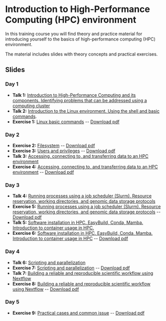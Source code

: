 # Introduction to High-Performance Computing (HPC) environment

In this training course you will find theory and practice material for introducing yourself to the basics of high-performance computing (HPC) environment.

The material includes slides with theory concepts and practical exercises.

## Slides

### Day 1

- **Talk 1:** [Introduction to High-Performance Computing and its components. Identifying problems that can be addressed using a computing cluster](slides/talk1_introduction_hpc.pdf)
- **Talk 2:** [Introduction to the Linux environment. Using the shell and basic commands](slides/linux_intro.pdf).
- **Exercise 1:** [Linux basic commands](exercises/01_handson_linux/handson_linux1_BasicCommands.md) -- [Download pdf](exercises/01_handson_linux/handson_linux1_BasicCommands.pdf)

### Day 2

- **Exercise 2:** [Filesystem](exercises/01_handson_linux/handson_linux2_FileProcessing.md) -- [Download pdf](exercises/01_handson_linux/handson_linux2_FileProcessing.pdf)
- **Exercise 3:** [Users and privileges](exercises/01_handson_linux/handson_linux3_Privileges.md) -- [Download pdf](exercises/01_handson_linux/handson_linux3_Privileges.pdf)
- **Talk 3:** [Accessing, connecting to, and transferring data to an HPC environment](slides/talk3_access_connection_datatransfer.pdf)
- **Exercise 4:** [Accessing, connecting to, and transferring data to an HPC environment](exercises/04_access/handson_access.md) -- [Download pdf](exercises/xxx.pdf)

### Day 3

- **Talk 4:** [Running processes using a job scheduler (Slurm). Resource reservation, working directories, and genomic data storage protocols](slides/talk4_filesystems_slurm.pdf)
- **Exercise 5:** [Running processes using a job scheduler (Slurm). Resource reservation, working directories, and genomic data storage protocols](exercises/05_srun/handson_srun.md) -- [Download pdf](exercises/xxx.pdf)
- **Talk 5:** [Software installation in HPC. EasyBuild, Conda, Mamba. Introduction to container usage in HPC.](slides/talk5_SoftwareManagement_and_ContainersinHPC.pdf)
- **Exercise 6:** [Software installation in HPC. EasyBuild, Conda, Mamba. Introduction to container usage in HPC](exercises/06_software_management_hpc/handson_software_management.md) -- [Download pdf](exercises/xxxx.pdf)
  
### Day 4

- **Talk 6:** [Scripting and parallelization](slides/Talk6_Scripting_and_Parallelization.pdf)
- **Exercise 7:** [Scripting and parallelization](exercises/07_handson_scripting_and_parallelization/handson_scripting_and_parallelization.md) -- [Download pdf](exercises/xxxx.pdf)
- **Talk 7:** [Building a reliable and reproducible scientific workflow using Nextflow](slides/talk7_ReliableReproducible_ScientificWorkflows_Nextflow.pdf)
- **Exercise 8:** [Building a reliable and reproducible scientific workflow using Nextflow](exercises/08_handson_scientific_workflows_nextflow/handson_scientificworkflows_nextflow.md) -- [Download pdf](exercises/xxx.pdf)

### Day 5

- **Exercise 9:** [Practical cases and common issue](exercises/09_usecase_issues/handson_usecase_issues1.md) -- [Download pdf](exercises/xxx.pdf)
